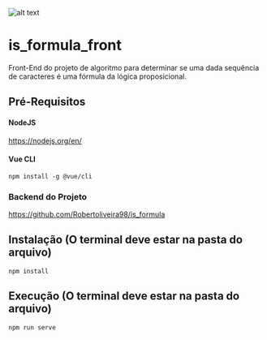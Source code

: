 ![alt text](https://github.com/victorjean9/is_formula_front/public/logo_github.jpg?raw=true)

# is_formula_front
Front-End do projeto de algoritmo para determinar se uma dada sequência de caracteres é uma fórmula da lógica proposicional.

## Pré-Requisitos

#### NodeJS
https://nodejs.org/en/

#### Vue CLI
```
npm install -g @vue/cli
```

### Backend do Projeto
https://github.com/Robertoliveira98/is_formula

## Instalação (O terminal deve estar na pasta do arquivo)
```
npm install
```

## Execução (O terminal deve estar na pasta do arquivo)
```
npm run serve
```
